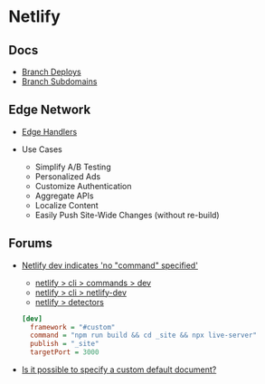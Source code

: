 # Netlify

## Docs

* [Branch Deploys](https://docs.netlify.com/site-deploys/overview/#branch-deploy-controls)
* [Branch Subdomains](https://docs.netlify.com/domains-https/custom-domains/multiple-domains/#branch-subdomains)

## Edge Network

* [Edge Handlers](https://www.netlify.com/products/edge/edge-handlers/)

* Use Cases
  * Simplify A/B Testing
  * Personalized Ads
  * Customize Authentication
  * Aggregate APIs
  * Localize Content
  * Easily Push Site-Wide Changes (without re-build)

## Forums

* [Netlify dev indicates 'no "command" specified'](https://community.netlify.com/t/22480?u=kylemit)

  * [netlify > cli > commands > dev](https://github.com/netlify/cli/blob/master/docs/commands/dev.md)
  * [netlify > cli > netlify-dev](https://github.com/netlify/cli/blob/master/docs/netlify-dev.md)
  * [netlify > detectors](https://github.com/netlify/cli/tree/master/src/detectors)

  ```ini
  [dev]
    framework = "#custom"
    command = "npm run build && cd _site && npx live-server"
    publish = "_site"
    targetPort = 3000
  ```


* [Is it possible to specify a custom default document?](https://community.netlify.com/t/23974?u=kylemit)
